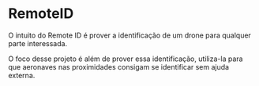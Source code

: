 # RemoteID
O intuito do Remote ID é prover a identificação de um drone para qualquer parte interessada.

O foco desse projeto é além de prover essa identificação, utiliza-la para que aeronaves nas proximidades consigam se identificar sem ajuda externa.
